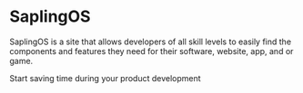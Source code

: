 # SaplingOS
SaplingOS is a site that allows developers of all skill levels to easily find the components and features they need for their software, website, app, and or game.

Start saving time during your product development 
